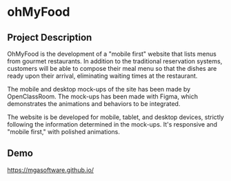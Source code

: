 # ohMyFood

##  Project Description

OhMyFood is the development of a "mobile first" website that lists menus from gourmet restaurants. In addition to the traditional reservation systems, customers will be able to compose their meal menu so that the dishes are ready upon their arrival, eliminating waiting times at the restaurant.

The mobile and desktop mock-ups of the site has been made by OpenClassRoom. The mock-ups has been made with Figma, which demonstrates the animations and behaviors to be integrated.

The website is be developed for mobile, tablet, and desktop devices, strictly following the information determined in the mock-ups. It's responsive and "mobile first," with polished animations.

## Demo

https://mgasoftware.github.io/
